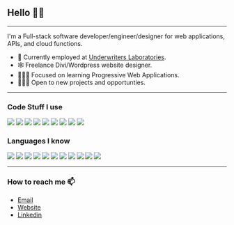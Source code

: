 ## Hello 👋🏻

---

I'm a Full-stack software developer/engineer/designer for web applications, APIs, and cloud functions.

- 💼 Currently employed at [Underwriters Laboratories](https://www.ul.com/).
- 🕸 Freelance Divi/Wordpress website designer.
- 👨🏻‍💻 Focused on learning Progressive Web Applications.
- 👨🏻‍💼 Open to new projects and opportunties.

---

### Code Stuff I use

<img src = "https://img.shields.io/badge/Angular-b52e31?style=flat-square&logo=angular&logoColor=white"> <img src = "https://img.shields.io/badge/Angular%20Material-3F51B5?style=flat-square"> <img src = "https://img.shields.io/badge/Vue.js-4FC08D?style=flat-square&logo=vue.js&logoColor=white"> <img src = "https://img.shields.io/badge/Vuetify-1867C0?style=flat-square&logo=Vuetify&logoColor=white"> <img src = "https://img.shields.io/badge/.NET-512BD4?style=flat-square&logo=.net&logoColor=white"> <img src = "https://img.shields.io/badge/Progressive%20Web%20Apps-5A0FC8?style=flat-square"> <img src = "https://img.shields.io/badge/MySQL-4479A1?style=flat-square&logo=mysql&logoColor=white"> <img src = "https://img.shields.io/badge/Azure-0089D6?style=flat-square&logo=microsoft-azure&logoColor=white"> <img src = "https://img.shields.io/badge/Firebase-FFCA28?style=flat-square&logo=firebase&logoColor=black">

### Languages I know

<img src = "https://img.shields.io/badge/HTML5-E34F26?style=flat-square&logo=html5&logoColor=white"> <img src = "https://img.shields.io/badge/CSS3-1572B6?style=flat-square&logo=css3&logoColor=white"> <img src = "https://img.shields.io/badge/Sass-CC6699?style=flat-square&logo=sass&logoColor=white"> <img src = "https://img.shields.io/badge/TypeScript-3178C6?style=flat-square&logo=typescript&logoColor=white"> <img src = "https://img.shields.io/badge/JavaScript-F7DF1E?style=flat-square&logo=javascript&logoColor=black"> <img src = "https://img.shields.io/badge/Java-007396?style=flat-square&logo=java&logoColor=white"> <img src = "https://img.shields.io/badge/C%20Sharp-239120?style=flat-square&logo=c%20sharp&logoColor=white"> <img src = "https://img.shields.io/badge/C++-00599C?style=flat-square&logo=cpl;usplus&logoColor=white"> <img src = "https://img.shields.io/badge/C-A8B9CC?style=flat-square&logo=c&logoColor=black"> <img src = "https://img.shields.io/badge/R-276DC3?style=flat-square&logo=R&logoColor=white"> <img src = "https://img.shields.io/badge/Python-3776AB?style=flat-square&logo=python&logoColor=white">

---

### How to reach me 📫

- [Email](M@SnowyRange.dev)
- [Website](https://matthue.dev/)
- [Linkedin](https://www.linkedin.com/in/matthew-watson-90798b187/)